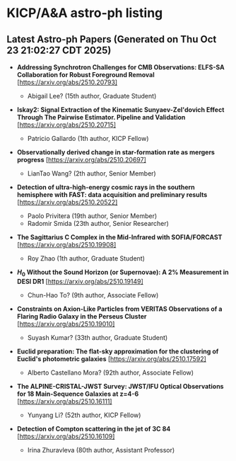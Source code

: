 # KICP/A&A astro-ph listing

## Latest Astro-ph Papers (Generated on Thu Oct 23 21:02:27 CDT 2025)

- **Addressing Synchrotron Challenges for CMB Observations: ELFS-SA Collaboration for Robust Foreground Removal**
[https://arxiv.org/abs/2510.20793]
  + Abigail Lee? (15th author, Graduate Student)

- **Iskay2: Signal Extraction of the Kinematic Sunyaev-Zel'dovich Effect Through The Pairwise Estimator. Pipeline and Validation**
[https://arxiv.org/abs/2510.20715]
  + Patricio Gallardo (1th author, KICP Fellow)

- **Observationally derived change in star-formation rate as mergers progress**
[https://arxiv.org/abs/2510.20697]
  + LianTao Wang? (2th author, Senior Member)

- **Detection of ultra-high-energy cosmic rays in the southern hemisphere with FAST: data acquisition and preliminary results**
[https://arxiv.org/abs/2510.20522]
  + Paolo Privitera (19th author, Senior Member)
  + Radomir Smida (23th author, Senior Researcher)

- **The Sagittarius C Complex in the Mid-Infrared with SOFIA/FORCAST**
[https://arxiv.org/abs/2510.19908]
  + Roy Zhao (1th author, Graduate Student)

- **$H_0$ Without the Sound Horizon (or Supernovae): A 2% Measurement in DESI DR1**
[https://arxiv.org/abs/2510.19149]
  + Chun-Hao To? (9th author, Associate Fellow)

- **Constraints on Axion-Like Particles from VERITAS Observations of a Flaring Radio Galaxy in the Perseus Cluster**
[https://arxiv.org/abs/2510.19010]
  + Suyash Kumar? (33th author, Graduate Student)

- **Euclid preparation: The flat-sky approximation for the clustering of Euclid's photometric galaxies**
[https://arxiv.org/abs/2510.17592]
  + Alberto Castellano Mora? (92th author, Associate Fellow)

- **The ALPINE-CRISTAL-JWST Survey: JWST/IFU Optical Observations for 18 Main-Sequence Galaxies at z=4-6**
[https://arxiv.org/abs/2510.16111]
  + Yunyang Li? (52th author, KICP Fellow)

- **Detection of Compton scattering in the jet of 3C 84**
[https://arxiv.org/abs/2510.16109]
  + Irina Zhuravleva (80th author, Assistant Professor)

